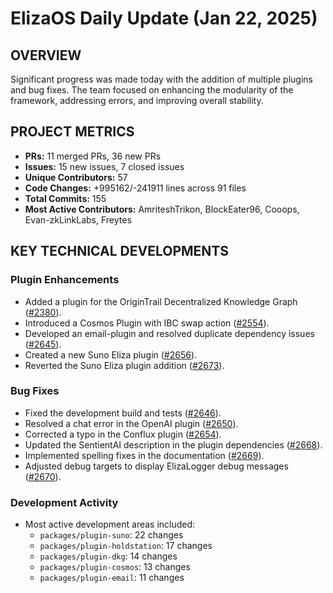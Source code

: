 # ElizaOS Daily Update (Jan 22, 2025)

## OVERVIEW

Significant progress was made today with the addition of multiple plugins and bug fixes. The team focused on enhancing the modularity of the framework, addressing errors, and improving overall stability.

## PROJECT METRICS

- **PRs:** 11 merged PRs, 36 new PRs
- **Issues:** 15 new issues, 7 closed issues
- **Unique Contributors:** 57
- **Code Changes:** +995162/-241911 lines across 91 files
- **Total Commits:** 155
- **Most Active Contributors:** AmriteshTrikon, BlockEater96, Cooops, Evan-zkLinkLabs, Freytes

## KEY TECHNICAL DEVELOPMENTS

### Plugin Enhancements

- Added a plugin for the OriginTrail Decentralized Knowledge Graph ([#2380](https://github.com/elizaos/eliza/pull/2380)).
- Introduced a Cosmos Plugin with IBC swap action ([#2554](https://github.com/elizaos/eliza/pull/2554)).
- Developed an email-plugin and resolved duplicate dependency issues ([#2645](https://github.com/elizaos/eliza/pull/2645)).
- Created a new Suno Eliza plugin ([#2656](https://github.com/elizaos/eliza/pull/2656)).
- Reverted the Suno Eliza plugin addition ([#2673](https://github.com/elizaos/eliza/pull/2673)).

### Bug Fixes

- Fixed the development build and tests ([#2646](https://github.com/elizaos/eliza/pull/2646)).
- Resolved a chat error in the OpenAI plugin ([#2650](https://github.com/elizaos/eliza/pull/2650)).
- Corrected a typo in the Conflux plugin ([#2654](https://github.com/elizaos/eliza/pull/2654)).
- Updated the SentientAI description in the plugin dependencies ([#2668](https://github.com/elizaos/eliza/pull/2668)).
- Implemented spelling fixes in the documentation ([#2669](https://github.com/elizaos/eliza/pull/2669)).
- Adjusted debug targets to display ElizaLogger debug messages ([#2670](https://github.com/elizaos/eliza/pull/2670)).

### Development Activity

- Most active development areas included:
  - `packages/plugin-suno`: 22 changes
  - `packages/plugin-holdstation`: 17 changes
  - `packages/plugin-dkg`: 14 changes
  - `packages/plugin-cosmos`: 13 changes
  - `packages/plugin-email`: 11 changes
